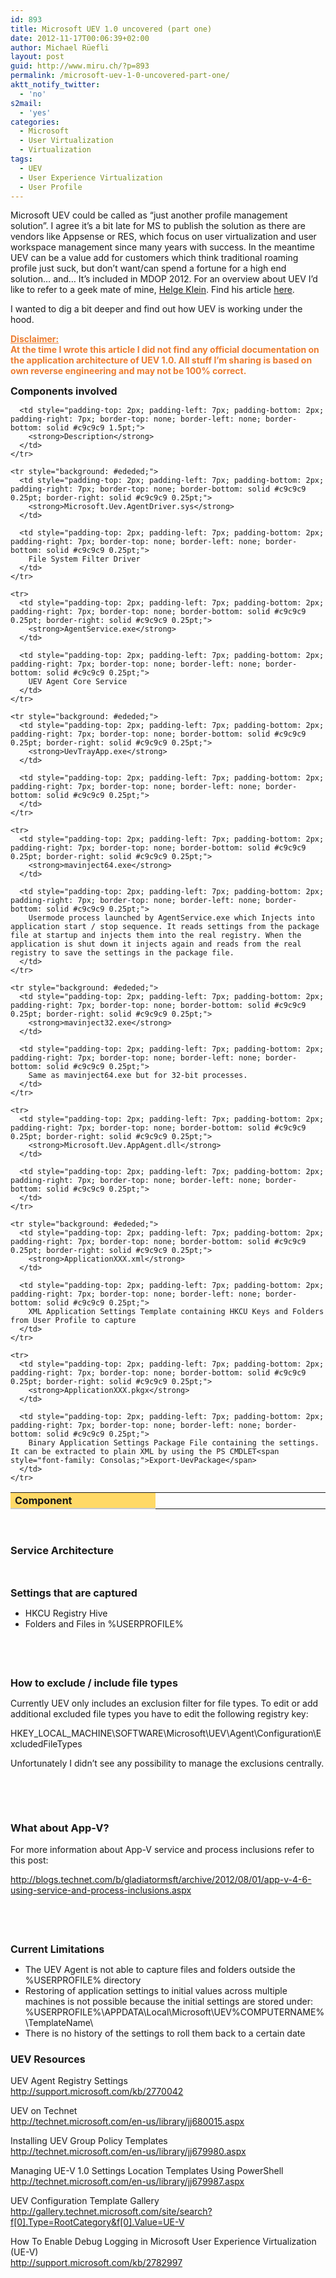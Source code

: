 ```yaml
---
id: 893
title: Microsoft UEV 1.0 uncovered (part one)
date: 2012-11-17T00:06:39+02:00
author: Michael Rüefli
layout: post
guid: http://www.miru.ch/?p=893
permalink: /microsoft-uev-1-0-uncovered-part-one/
aktt_notify_twitter:
  - 'no'
s2mail:
  - 'yes'
categories:
  - Microsoft
  - User Virtualization
  - Virtualization
tags:
  - UEV
  - User Experience Virtualization
  - User Profile
---
```

Microsoft UEV could be called as &#8220;just another profile management solution&#8221;. I agree it&#8217;s a bit late for MS to publish the solution as there are vendors like Appsense or RES, which focus on user virtualization and user workspace management since many years with success. In the meantime UEV can be a value add for customers which think traditional roaming profile just suck, but don&#8217;t want/can spend a fortune for a high end solution&#8230; and… It&#8217;s included in MDOP 2012. For an overview about UEV I&#8217;d like to refer to a geek mate of mine, [Helge Klein](http://helgeklein.com/blog/2012/04/microsoft-user-experience-virtualization-ue-v-facts-and-review/). Find his article [here](http://helgeklein.com/blog/2012/04/microsoft-user-experience-virtualization-ue-v-facts-and-review/).

I wanted to dig a bit deeper and find out how UEV is working under the hood.

<span style="color: #ed7d31;"><strong><span style="text-decoration: underline;">Disclaimer:<br /> </span>At the time I wrote this article I did not find any official documentation on the application architecture of UEV 1.0. All stuff I&#8217;m sharing is based on own reverse engineering and may not be 100% correct.<br /> </strong></span>

<span style="font-size: 12pt;"><strong>Components involved<br /> </strong></span>

<div>
  <table style="border-collapse: collapse;" border="0">
    <colgroup> <col style="width: 274px;" /> <col style="width: 363px;" /></colgroup> <tr style="background: #ffd966;">
      <td style="padding-top: 2px; padding-left: 7px; padding-bottom: 2px; padding-right: 7px; border-top: none; border-bottom: solid #c9c9c9 1.5pt; border-right: none;">
        <strong>Component</strong>
      </td>
      
      <td style="padding-top: 2px; padding-left: 7px; padding-bottom: 2px; padding-right: 7px; border-top: none; border-left: none; border-bottom: solid #c9c9c9 1.5pt;">
        <strong>Description</strong>
      </td>
    </tr>
    
    <tr style="background: #ededed;">
      <td style="padding-top: 2px; padding-left: 7px; padding-bottom: 2px; padding-right: 7px; border-top: none; border-bottom: solid #c9c9c9 0.25pt; border-right: solid #c9c9c9 0.25pt;">
        <strong>Microsoft.Uev.AgentDriver.sys</strong>
      </td>
      
      <td style="padding-top: 2px; padding-left: 7px; padding-bottom: 2px; padding-right: 7px; border-top: none; border-left: none; border-bottom: solid #c9c9c9 0.25pt;">
        File System Filter Driver
      </td>
    </tr>
    
    <tr>
      <td style="padding-top: 2px; padding-left: 7px; padding-bottom: 2px; padding-right: 7px; border-top: none; border-bottom: solid #c9c9c9 0.25pt; border-right: solid #c9c9c9 0.25pt;">
        <strong>AgentService.exe</strong>
      </td>
      
      <td style="padding-top: 2px; padding-left: 7px; padding-bottom: 2px; padding-right: 7px; border-top: none; border-left: none; border-bottom: solid #c9c9c9 0.25pt;">
        UEV Agent Core Service
      </td>
    </tr>
    
    <tr style="background: #ededed;">
      <td style="padding-top: 2px; padding-left: 7px; padding-bottom: 2px; padding-right: 7px; border-top: none; border-bottom: solid #c9c9c9 0.25pt; border-right: solid #c9c9c9 0.25pt;">
        <strong>UevTrayApp.exe</strong>
      </td>
      
      <td style="padding-top: 2px; padding-left: 7px; padding-bottom: 2px; padding-right: 7px; border-top: none; border-left: none; border-bottom: solid #c9c9c9 0.25pt;">
      </td>
    </tr>
    
    <tr>
      <td style="padding-top: 2px; padding-left: 7px; padding-bottom: 2px; padding-right: 7px; border-top: none; border-bottom: solid #c9c9c9 0.25pt; border-right: solid #c9c9c9 0.25pt;">
        <strong>mavinject64.exe</strong>
      </td>
      
      <td style="padding-top: 2px; padding-left: 7px; padding-bottom: 2px; padding-right: 7px; border-top: none; border-left: none; border-bottom: solid #c9c9c9 0.25pt;">
        Usermode process launched by AgentService.exe which Injects into application start / stop sequence. It reads settings from the package file at startup and injects them into the real registry. When the application is shut down it injects again and reads from the real registry to save the settings in the package file.
      </td>
    </tr>
    
    <tr style="background: #ededed;">
      <td style="padding-top: 2px; padding-left: 7px; padding-bottom: 2px; padding-right: 7px; border-top: none; border-bottom: solid #c9c9c9 0.25pt; border-right: solid #c9c9c9 0.25pt;">
        <strong>mavinject32.exe</strong>
      </td>
      
      <td style="padding-top: 2px; padding-left: 7px; padding-bottom: 2px; padding-right: 7px; border-top: none; border-left: none; border-bottom: solid #c9c9c9 0.25pt;">
        Same as mavinject64.exe but for 32-bit processes.
      </td>
    </tr>
    
    <tr>
      <td style="padding-top: 2px; padding-left: 7px; padding-bottom: 2px; padding-right: 7px; border-top: none; border-bottom: solid #c9c9c9 0.25pt; border-right: solid #c9c9c9 0.25pt;">
        <strong>Microsoft.Uev.AppAgent.dll</strong>
      </td>
      
      <td style="padding-top: 2px; padding-left: 7px; padding-bottom: 2px; padding-right: 7px; border-top: none; border-left: none; border-bottom: solid #c9c9c9 0.25pt;">
      </td>
    </tr>
    
    <tr style="background: #ededed;">
      <td style="padding-top: 2px; padding-left: 7px; padding-bottom: 2px; padding-right: 7px; border-top: none; border-bottom: solid #c9c9c9 0.25pt; border-right: solid #c9c9c9 0.25pt;">
        <strong>ApplicationXXX.xml</strong>
      </td>
      
      <td style="padding-top: 2px; padding-left: 7px; padding-bottom: 2px; padding-right: 7px; border-top: none; border-left: none; border-bottom: solid #c9c9c9 0.25pt;">
        XML Application Settings Template containing HKCU Keys and Folders from User Profile to capture
      </td>
    </tr>
    
    <tr>
      <td style="padding-top: 2px; padding-left: 7px; padding-bottom: 2px; padding-right: 7px; border-top: none; border-bottom: solid #c9c9c9 0.25pt; border-right: solid #c9c9c9 0.25pt;">
        <strong>ApplicationXXX.pkgx</strong>
      </td>
      
      <td style="padding-top: 2px; padding-left: 7px; padding-bottom: 2px; padding-right: 7px; border-top: none; border-left: none; border-bottom: solid #c9c9c9 0.25pt;">
        Binary Application Settings Package File containing the settings. It can be extracted to plain XML by using the PS CMDLET<span style="font-family: Consolas;">Export-UevPackage</span>
      </td>
    </tr>
  </table>
</div>

&nbsp;

### **Service Architecture**

<img src="../images/2012/11/111612_2204_MicrosoftUE14.png" alt="" align="left" /> 

&nbsp;

<span style="font-size: 12pt;"><strong>Settings that are captured<br /> </strong></span>

  * HKCU Registry Hive
  * Folders and Files in %USERPROFILE%

&nbsp;

&nbsp;

<span style="font-size: 12pt;"><strong>How to exclude / include file types<br /> </strong></span>

Currently UEV only includes an exclusion filter for file types. To edit or add additional excluded file types you have to edit the following registry key:

HKEY\_LOCAL\_MACHINE\SOFTWARE\Microsoft\UEV\Agent\Configuration\ExcludedFileTypes

Unfortunately I didn&#8217;t see any possibility to manage the exclusions centrally.

&nbsp;

&nbsp;

### **What about App-V?**

<img src="../images/2012/11/111612_2204_MicrosoftUE2.png" alt="" align="left" /> For more information about App-V service and process inclusions refer to this post:

<http://blogs.technet.com/b/gladiatormsft/archive/2012/08/01/app-v-4-6-using-service-and-process-inclusions.aspx>

&nbsp;

&nbsp;

<span style="font-size: 12pt;"><strong>Current Limitations<br /> </strong></span>

  * The UEV Agent is not able to capture files and folders outside the %USERPROFILE% directory
  * Restoring of application settings to initial values across multiple machines is not possible because the initial settings are stored under:  
    %USERPROFILE%\APPDATA\Local\Microsoft\UEV\%COMPUTERNAME%\TemplateName\
  * There is no history of the settings to roll them back to a certain date

### 

### <span style="font-size: 12pt;"><strong>UEV Resources<br /> </strong></span>

UEV Agent Registry Settings  
<http://support.microsoft.com/kb/2770042>

UEV on Technet  
<http://technet.microsoft.com/en-us/library/jj680015.aspx>

Installing UEV Group Policy Templates  
<http://technet.microsoft.com/en-us/library/jj679980.aspx>

Managing UE-V 1.0 Settings Location Templates Using PowerShell  
<http://technet.microsoft.com/en-us/library/jj679987.aspx>

UEV Configuration Template Gallery  
<http://gallery.technet.microsoft.com/site/search?f[0].Type=RootCategory&f[0].Value=UE-V>

How To Enable Debug Logging in Microsoft User Experience Virtualization (UE-V)  
<http://support.microsoft.com/kb/2782997>

&nbsp;

&nbsp;

&nbsp;

&nbsp;

&nbsp;